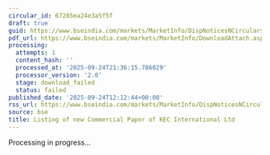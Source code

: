 ```yaml
---
circular_id: 67285ea24e3a5f5f
draft: true
guid: https://www.bseindia.com/markets/MarketInfo/DispNoticesNCirculars.aspx?Noticeid={C40F99E6-06FD-4624-9CC7-44EB4DEE36E6}&noticeno=20250924-33&dt=09/24/2025&icount=33&totcount=75&flag=0
pdf_url: https://www.bseindia.com/markets/MarketInfo/DownloadAttach.aspx?id=20250924-33&attachedId=
processing:
  attempts: 1
  content_hash: ''
  processed_at: '2025-09-24T21:36:15.786029'
  processor_version: '2.0'
  stage: download_failed
  status: failed
published_date: '2025-09-24T12:12:44+00:00'
rss_url: https://www.bseindia.com/markets/MarketInfo/DispNoticesNCirculars.aspx?Noticeid={C40F99E6-06FD-4624-9CC7-44EB4DEE36E6}&noticeno=20250924-33&dt=09/24/2025&icount=33&totcount=75&flag=0
source: bse
title: Listing of new Commercial Paper of KEC International Ltd
---
```


Processing in progress...